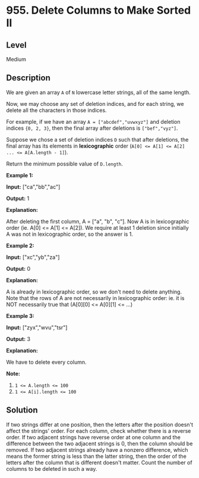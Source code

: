 # 955. Delete Columns to Make Sorted II
## Level
Medium

## Description
We are given an array `A` of `N` lowercase letter strings, all of the same length.

Now, we may choose any set of deletion indices, and for each string, we delete all the characters in those indices.

For example, if we have an array `A = ["abcdef","uvwxyz"]` and deletion indices `{0, 2, 3}`, then the final array after deletions is `["bef","vyz"]`.

Suppose we chose a set of deletion indices `D` such that after deletions, the final array has its elements in **lexicographic** order (`A[0] <= A[1] <= A[2] ... <= A[A.length - 1]`).

Return the minimum possible value of `D.length`.

**Example 1:**

**Input:** ["ca","bb","ac"]

**Output:** 1

**Explanation:**

After deleting the first column, A = ["a", "b", "c"].
Now A is in lexicographic order (ie. A[0] <= A[1] <= A[2]).
We require at least 1 deletion since initially A was not in lexicographic order, so the answer is 1.

**Example 2:**

**Input:** ["xc","yb","za"]

**Output:** 0

**Explanation:**

A is already in lexicographic order, so we don't need to delete anything.
Note that the rows of A are not necessarily in lexicographic order:
ie. it is NOT necessarily true that (A[0][0] <= A[0][1] <= ...)

**Example 3:**

**Input:** ["zyx","wvu","tsr"]

**Output:** 3

**Explanation:**

We have to delete every column.

**Note:**

1. `1 <= A.length <= 100`
2. `1 <= A[i].length <= 100`

## Solution
If two strings differ at one position, then the letters after the position doesn't affect the strings' order. For each column, check whether there is a reverse order. If two adjacent strings have reverse order at one column and the difference between the two adjacent strings is 0, then the column should be removed. If two adjacent strings already have a nonzero difference, which means the former string is less than the latter string, then the order of the letters after the column that is different doesn't matter. Count the number of columns to be deleted in such a way.
